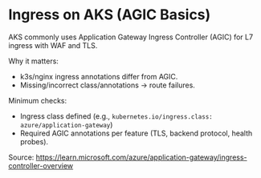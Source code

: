 # Ingress on AKS (AGIC Basics)

AKS commonly uses Application Gateway Ingress Controller (AGIC) for L7 ingress with WAF and TLS.

Why it matters:

- k3s/nginx ingress annotations differ from AGIC.
- Missing/incorrect class/annotations → route failures.

Minimum checks:

- Ingress class defined (e.g., `kubernetes.io/ingress.class: azure/application-gateway`)
- Required AGIC annotations per feature (TLS, backend protocol, health probes).

Source:
https://learn.microsoft.com/azure/application-gateway/ingress-controller-overview

